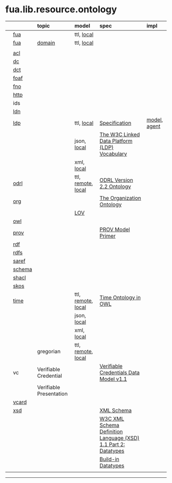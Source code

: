 # fua.lib.resource.ontology

|    |       | topic |  model  | spec | impl |
|:---|:---   |:---   |:---     |:---  |:---  |
|    | [fua](../ontology.fua/README.md)  |                                  | ttl, [local](../ontology.fua/fua.ttl) |  | |
|    | [fua](./fua/README.md)  | [domain](./fua/domain/README.md) | ttl, [local](./fua/domain/fua.domain.ttl) | | |
|    |       | | | | |
|    | [acl](./acl/README.md)   | | | | |
|    | [dc](./dc/README.md)   | | | | |
|    | [dct](./dct/README.md)   | | | | |
|    | [foaf](./foaf/README.md)  | | | | |
|    | [fno](./fno/README.md)   | | | | |
|    | [http](./http/README.md)   | | | | |
|    | ids   | | | | |
|    | [ldn](./ldn/README.md)   | | | | |
|    | [ldp](./ldp/README.md)   | | ttl, [local](./ldp/local/ldp.ttl)   | [Specification ](https://www.w3.org/TR/ldp/) | [model](https://git02.int.nsc.ag/Research/fua/lib/model/ldp), [agent](https://git02.int.nsc.ag/Research/fua/lib/impl/ldp) |
|    |       | | json, [local](./ldp/local/ldp.json) | [The W3C Linked Data Platform (LDP) Vocabulary](https://www.w3.org/ns/ldp) | |
|    |       | | xml, [local](./ldp/local/ldp.xml)   | | |
|    | [odrl](./odrl/README.md)   |                                                   | ttl, [remote](https://www.w3.org/ns/odrl/2/ODRL22.ttl), [local](./odrl/local/odrl.ttl) | [ODRL Version 2.2 Ontology](https://www.w3.org/ns/odrl/2/) | |
|    | [org](./org/README.md)     | | | [The Organization Ontology](https://www.w3.org/TR/vocab-org/) | |
|    |                            | | [LOV](https://lov.linkeddata.es/dataset/lov/vocabs/org) |  | |
|    | [owl](./owl/README.md)  | | | | |
|    | [prov](./prov/README.md)  | | | [PROV Model Primer](https://www.w3.org/TR/2013/NOTE-prov-primer-20130430/) | |
|    | [rdf](./rdf/README.md)   | | | | |
|    | [rdfs](./rdfs/README.md)  | | | | |
|    | [saref](./saref/README.md)  | | | | |
|    | [schema](./schema/README.md)  | | | | |
|    | [shacl](./shacl/README.md)  | | | | |
|    | [skos](./skos/README.md)  | | | | |
|    | [time](./time/README.md)   |                    | ttl, [remote](http://www.w3.org/2006/time#), [local](./time/local/time.ttl) | [Time Ontology in OWL](https://www.w3.org/TR/owl-time/) | |
|    |                            |                    | json, [local](./time/local/time.ttl) | | |
|    |                            |                    | xml, [local](./time/local/time.xml) | | |
|    |                            | gregorian          | ttl, [remote](https://www.w3.org/ns/time/gregorian), [local](./time/local/gregorian.ttl) | | |
|    | vc    | Verifiable Credential   | | [Verifiable Credentials Data Model v1.1](https://www.w3.org/TR/vc-data-model/) | |
|    |       | Verifiable Presentation | | | |
|    | [vcard](./vcard/README.md) | | | | |
|    | [xsd](./xsd/README.md)     | | | [XML Schema](http://www.w3.org/2001/XMLSchema) | |
|    |                            | | | [W3C XML Schema Definition Language (XSD) 1.1 Part 2: Datatypes](https://www.w3.org/TR/xmlschema11-2/)| |
|    |                            | | | [Build-in Datatypes](https://www.w3.org/TR/xmlschema-2/#built-in-datatypes)| |
|    |       | | | | |

---
